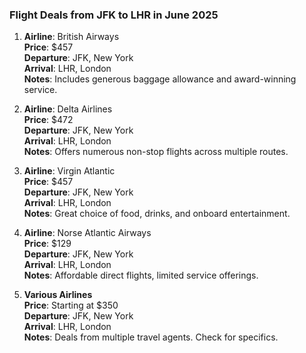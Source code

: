 ### Flight Deals from JFK to LHR in June 2025

1. **Airline**: British Airways  
   **Price**: $457  
   **Departure**: JFK, New York  
   **Arrival**: LHR, London  
   **Notes**: Includes generous baggage allowance and award-winning service.

2. **Airline**: Delta Airlines  
   **Price**: $472  
   **Departure**: JFK, New York  
   **Arrival**: LHR, London  
   **Notes**: Offers numerous non-stop flights across multiple routes.

3. **Airline**: Virgin Atlantic  
   **Price**: $457  
   **Departure**: JFK, New York  
   **Arrival**: LHR, London  
   **Notes**: Great choice of food, drinks, and onboard entertainment.

4. **Airline**: Norse Atlantic Airways  
   **Price**: $129  
   **Departure**: JFK, New York  
   **Arrival**: LHR, London  
   **Notes**: Affordable direct flights, limited service offerings.

5. **Various Airlines**  
   **Price**: Starting at $350  
   **Departure**: JFK, New York  
   **Arrival**: LHR, London  
   **Notes**: Deals from multiple travel agents. Check for specifics.